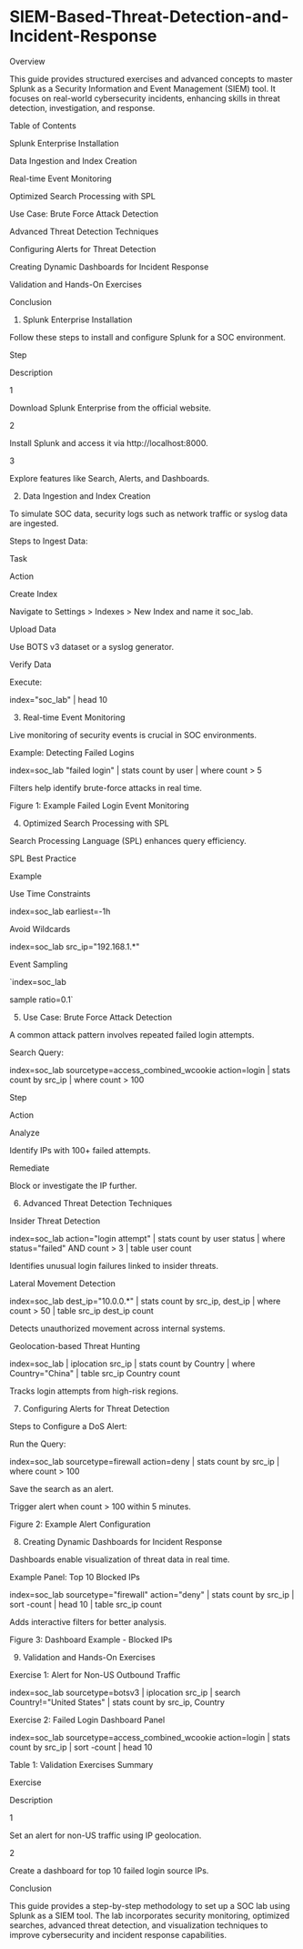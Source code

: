 # SIEM-Based-Threat-Detection-and-Incident-Response
Overview

This guide provides structured exercises and advanced concepts to master Splunk as a Security Information and Event Management (SIEM) tool. It focuses on real-world cybersecurity incidents, enhancing skills in threat detection, investigation, and response.

Table of Contents

Splunk Enterprise Installation

Data Ingestion and Index Creation

Real-time Event Monitoring

Optimized Search Processing with SPL

Use Case: Brute Force Attack Detection

Advanced Threat Detection Techniques

Configuring Alerts for Threat Detection

Creating Dynamic Dashboards for Incident Response

Validation and Hands-On Exercises

Conclusion

1. Splunk Enterprise Installation

Follow these steps to install and configure Splunk for a SOC environment.

Step

Description

1

Download Splunk Enterprise from the official website.

2

Install Splunk and access it via http://localhost:8000.

3

Explore features like Search, Alerts, and Dashboards.

2. Data Ingestion and Index Creation

To simulate SOC data, security logs such as network traffic or syslog data are ingested.

Steps to Ingest Data:

Task

Action

Create Index

Navigate to Settings > Indexes > New Index and name it soc_lab.

Upload Data

Use BOTS v3 dataset or a syslog generator.

Verify Data

Execute:

index="soc_lab" | head 10

3. Real-time Event Monitoring

Live monitoring of security events is crucial in SOC environments.

Example: Detecting Failed Logins

index=soc_lab "failed login"
| stats count by user
| where count > 5

Filters help identify brute-force attacks in real time.

Figure 1: Example Failed Login Event Monitoring

4. Optimized Search Processing with SPL

Search Processing Language (SPL) enhances query efficiency.

SPL Best Practice

Example

Use Time Constraints

index=soc_lab earliest=-1h

Avoid Wildcards

index=soc_lab src_ip="192.168.1.*"

Event Sampling

`index=soc_lab

sample ratio=0.1`

5. Use Case: Brute Force Attack Detection

A common attack pattern involves repeated failed login attempts.

Search Query:

index=soc_lab sourcetype=access_combined_wcookie action=login
| stats count by src_ip
| where count > 100

Step

Action

Analyze

Identify IPs with 100+ failed attempts.

Remediate

Block or investigate the IP further.

6. Advanced Threat Detection Techniques

Insider Threat Detection

index=soc_lab action="login attempt"
| stats count by user status
| where status="failed" AND count > 3
| table user count

Identifies unusual login failures linked to insider threats.

Lateral Movement Detection

index=soc_lab dest_ip="10.0.0.*"
| stats count by src_ip, dest_ip
| where count > 50
| table src_ip dest_ip count

Detects unauthorized movement across internal systems.

Geolocation-based Threat Hunting

index=soc_lab | iplocation src_ip
| stats count by Country
| where Country="China"
| table src_ip Country count

Tracks login attempts from high-risk regions.

7. Configuring Alerts for Threat Detection

Steps to Configure a DoS Alert:

Run the Query:

index=soc_lab sourcetype=firewall action=deny
| stats count by src_ip
| where count > 100

Save the search as an alert.

Trigger alert when count > 100 within 5 minutes.

Figure 2: Example Alert Configuration

8. Creating Dynamic Dashboards for Incident Response

Dashboards enable visualization of threat data in real time.

Example Panel: Top 10 Blocked IPs

index=soc_lab sourcetype="firewall" action="deny"
| stats count by src_ip
| sort -count
| head 10
| table src_ip count

Adds interactive filters for better analysis.

Figure 3: Dashboard Example - Blocked IPs

9. Validation and Hands-On Exercises

Exercise 1: Alert for Non-US Outbound Traffic

index=soc_lab sourcetype=botsv3 
| iplocation src_ip 
| search Country!="United States" 
| stats count by src_ip, Country

Exercise 2: Failed Login Dashboard Panel

index=soc_lab sourcetype=access_combined_wcookie action=login
| stats count by src_ip
| sort -count
| head 10

Table 1: Validation Exercises Summary

Exercise

Description

1

Set an alert for non-US traffic using IP geolocation.

2

Create a dashboard for top 10 failed login source IPs.

Conclusion

This guide provides a step-by-step methodology to set up a SOC lab using Splunk as a SIEM tool. The lab incorporates security monitoring, optimized searches, advanced threat detection, and visualization techniques to improve cybersecurity and incident response capabilities.

